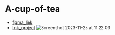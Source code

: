 # A-cup-of-tea
- [figma_link](https://www.figma.com/file/K3bvAG6VNFQIQ4a8wFUQXS/tea?type=design&node-id=2-434&mode=design&t=KvxIgYhWQgMr1r7C-0/)
- [link_project](https://bogdanlarionov.github.io/A-cup-of-tea/)
![Screenshot 2023-11-25 at 11 22 03](https://github.com/BogdanLarionov/A-cup-of-tea/assets/66039986/ba58e91a-7f71-41c9-9c71-ffd5b9652acd)
